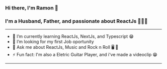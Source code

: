 ### Hi there, I'm Ramon 👋

### I'm a Husband, Father, and passionate about ReactJs  👩🏾‍💻

---
- 🌱 I’m currently learning ReactJs, NextJs, and Typescript 😁
- 🤔 I’m looking for my first Job oportunity
- 💬 Ask me about ReactJs, Music and Rock n Roll 🖥 🎸
- ⚡ Fun fact: I'm also a Eletric Guitar Player, and i've made a videoclip 😁
---
